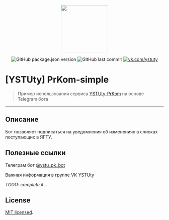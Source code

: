 <p align="center"><img src="https://ystuty.github.io/docs/assets/img/YSTUty_logo-text-without-bg-shadow.png" width="150"></p>

<p align="center">
  <img src="https://img.shields.io/github/package-json/v/YSTUty/ystuty-prkom-simple?style=flat-square" alt="GitHub package.json version"/>
  <img src="https://img.shields.io/github/last-commit/YSTUty/ystuty-prkom-simple?style=flat-square" alt="GitHub last commit"/>
  <!-- <img src="https://img.shields.io/badge/dynamic/json?color=ced&style=flat-square&logo=telegram&label=Used by&suffix= user&query=ip&url=http://ip.jsontest.com" alt="GitHub last commit"/> -->
  <a href="https://vk.com/ystuty"><img src="https://img.shields.io/badge/Join-YSTUty-9cf?style=flat-square&logo=vk" alt="vk.com/ystuty"/></a>
</p>

# [YSTUty] PrKom-simple
> Пример использования сервиса [YSTUty-PrKom](#) на основе Telegram бота

---

## Описание
Бот позволяет подписаться на уведомления об изменениях в списках поступающих в ЯГТУ.

## Полезные ссылки
Телеграм бот [@ystu_pk_bot](https://t.me/ystu_pk_bot)

Важная информация в [группе VK YSTUty](https://vk.com/ystuty)

*TODO: complete it...*

## License

[MIT licensed](LICENSE).
